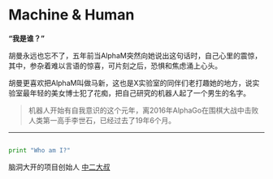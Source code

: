 # Machine & Human

**“我是谁？”**

胡曼永远也忘不了，五年前当AlphaM突然向她说出这句话时，自己心里的震惊，其中，参杂着难以言语的惊喜，可片刻之后，恐惧和焦虑涌上心头。

胡曼更喜欢把AlphaM叫做马新，这也是X实验室的同伴们老打趣她的地方，说实验室最年轻的美女博士犯了花痴，把自己研究的机器人起了一个男生的名字。

> 机器人开始有自我意识的这个元年，离2016年AlphaGo在围棋大战中击败人类第一高手李世石，已经过去了19年6个月。

---
```python

print "Who am I?"
```

脑洞大开的项目创始人 [中二大叔](twinsant.com)